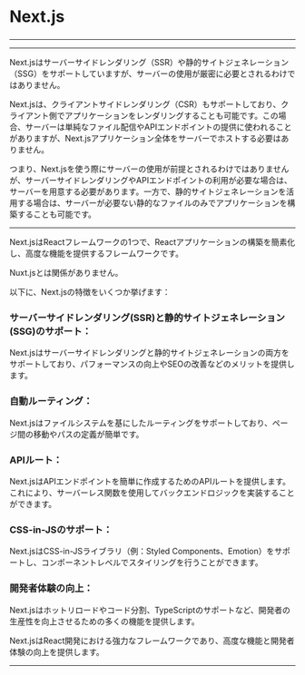 # Next.js
### 

---


---

Next.jsはサーバーサイドレンダリング（SSR）や静的サイトジェネレーション（SSG）をサポートしていますが、サーバーの使用が厳密に必要とされるわけではありません。

Next.jsは、クライアントサイドレンダリング（CSR）もサポートしており、クライアント側でアプリケーションをレンダリングすることも可能です。この場合、サーバーは単純なファイル配信やAPIエンドポイントの提供に使われることがありますが、Next.jsアプリケーション全体をサーバーでホストする必要はありません。

つまり、Next.jsを使う際にサーバーの使用が前提とされるわけではありませんが、サーバーサイドレンダリングやAPIエンドポイントの利用が必要な場合は、サーバーを用意する必要があります。一方で、静的サイトジェネレーションを活用する場合は、サーバーが必要ない静的なファイルのみでアプリケーションを構築することも可能です。

---


Next.jsはReactフレームワークの1つで、Reactアプリケーションの構築を簡素化し、高度な機能を提供するフレームワークです。

Nuxt.jsとは関係がありません。

以下に、Next.jsの特徴をいくつか挙げます：

### サーバーサイドレンダリング(SSR)と静的サイトジェネレーション(SSG)のサポート： 
Next.jsはサーバーサイドレンダリングと静的サイトジェネレーションの両方をサポートしており、パフォーマンスの向上やSEOの改善などのメリットを提供します。
### 自動ルーティング： 
Next.jsはファイルシステムを基にしたルーティングをサポートしており、ページ間の移動やパスの定義が簡単です。
### APIルート： 
Next.jsはAPIエンドポイントを簡単に作成するためのAPIルートを提供します。これにより、サーバーレス関数を使用してバックエンドロジックを実装することができます。
### CSS-in-JSのサポート： 
Next.jsはCSS-in-JSライブラリ（例：Styled Components、Emotion）をサポートし、コンポーネントレベルでスタイリングを行うことができます。
### 開発者体験の向上： 
Next.jsはホットリロードやコード分割、TypeScriptのサポートなど、開発者の生産性を向上させるための多くの機能を提供します。

Next.jsはReact開発における強力なフレームワークであり、高度な機能と開発者体験の向上を提供します。

---
